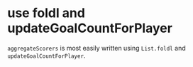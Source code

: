# use foldl and updateGoalCountForPlayer

`aggregateScorers` is most easily written using `List.foldl` and `updateGoalCountForPlayer`.
